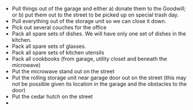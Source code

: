 - Pull things out of the garage and either a) donate them to the Goodwill; or b) put them out to the street to be picked up on special trash day.
- Pull everything out of the storage unit so we can close it down.
- Pick out several couches for the office
- Pack all spare sets of dishes.  We will have only one set of dishes in the kitchen. 
- Pack all spare sets of glasses.
- Pack all spare sets of kitchen utensils
- Pack all cookbooks (from garage, utility closet and beneath the microwave)
- Put the microwave stand out on the street
- Put the rolling storage unit near garage door out on the street (this may not be possible given its location in the garage and the obstacles to the door)
- Put the cedar hutch on the street
- 
